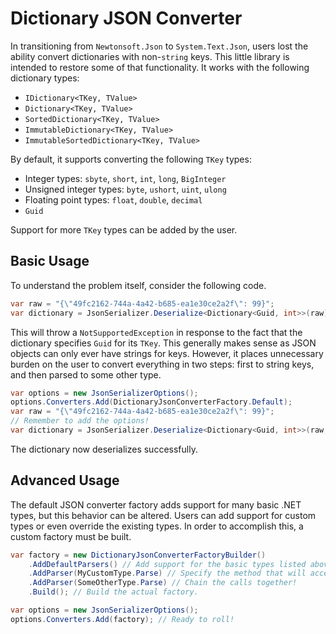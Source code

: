 # Dictionary JSON Converter

In transitioning from `Newtonsoft.Json` to `System.Text.Json`, users lost the ability convert dictionaries with non-`string` keys. This little library is intended to restore some of that functionality. It works with the following dictionary types:

- `IDictionary<TKey, TValue>`
- `Dictionary<TKey, TValue>`
- `SortedDictionary<TKey, TValue>`
- `ImmutableDictionary<TKey, TValue>`
- `ImmutableSortedDictionary<TKey, TValue>`

By default, it supports converting the following `TKey` types:

- Integer types: `sbyte`, `short`, `int`, `long`, `BigInteger`
- Unsigned integer types: `byte`, `ushort`, `uint`, `ulong`
- Floating point types: `float`, `double`, `decimal`
- `Guid`

Support for more `TKey` types can be added by the user.

## Basic Usage

To understand the problem itself, consider the following code.

```C#
var raw = "{\"49fc2162-744a-4a42-b685-ea1e30ce2a2f\": 99}";
var dictionary = JsonSerializer.Deserialize<Dictionary<Guid, int>>(raw);
```

This will throw a `NotSupportedException` in response to the fact that the dictionary specifies `Guid` for its `TKey`. This generally makes sense as JSON objects can only ever have strings for keys. However, it places unnecessary burden on the user to convert everything in two steps: first to string keys, and then parsed to some other type.

```C#
var options = new JsonSerializerOptions();
options.Converters.Add(DictionaryJsonConverterFactory.Default);
var raw = "{\"49fc2162-744a-4a42-b685-ea1e30ce2a2f\": 99}";
// Remember to add the options!
var dictionary = JsonSerializer.Deserialize<Dictionary<Guid, int>>(raw, options);
```

The dictionary now deserializes successfully.

## Advanced Usage

The default JSON converter factory adds support for many basic .NET types, but this behavior can be altered. Users can add support for custom types or even override the existing types. In order to accomplish this, a custom factory must be built.

```C#
var factory = new DictionaryJsonConverterFactoryBuilder()
    .AddDefaultParsers() // Add support for the basic types listed above.
    .AddParser(MyCustomType.Parse) // Specify the method that will accept a string and return your type.
    .AddParser(SomeOtherType.Parse) // Chain the calls together!
    .Build(); // Build the actual factory.

var options = new JsonSerializerOptions();
options.Converters.Add(factory); // Ready to roll!
```
